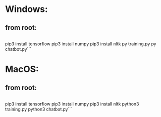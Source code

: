 # Windows:

## from root:
> ```py -m venv Chatbot
pip3 install tensorflow
pip3 install numpy
pip3 install nltk
py training.py
py chatbot.py```

# MacOS:

## from root:
> ```python3 -m venv Chatbot
pip3 install tensorflow
pip3 install numpy
pip3 install nltk
python3 training.py
python3 chatbot.py```